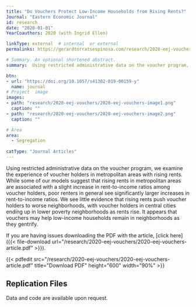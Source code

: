 ```yaml
---
title: "Do Vouchers Protect Low‐Income Households from Rising Rents?"
Journal: "Eastern Economic Journal"
id: research
date: "2020-01-01"
YearCoauthors: 2020 (with Ingrid Ellen)

linkType: external  # internal  or external
permalinks: https://gerardtorratsespinosa.com/research/2020-eej-vouchers/

# Summary. An optional shortened abstract.
summary:  Using restricted administrative data on the voucher program, we examine the experience of voucher holders in metropolitan areas with rising rents. While some of our models suggest that rising rents in metropolitan areas are associated with a slight increase in rent-to-income ratios among voucher holders, poor renters in general see significantly larger increases in rent-to-income ratios. We see little evidence that rising rents push voucher holders to worse neighborhoods, with voucher holders in central cities ending up in lower poverty neighborhoods as rents rise. It appears that vouchers may help low-income households remain in neighborhoods as they gentrify. These analyses suggest that vouchers help to partially insulate low-income households from gentrification and the rising rents recently seen in many cities around the country. Voucher holders are not immune to the effects of increasing rents, however. As rents rise in a metropolitan area, voucher holders move more often and face slightly higher rent burdens, especially in the tight markets of the West coast. But the increases in rent to income ratios they experience with higher rents are significantly smaller than those felt by poor renters as a whole. Further, voucher holders whose initial rents fall below the local payment standard see no increase in rent burden as rents rise.   

btn:
- url: "https://doi.org/10.1057/s41302-019-00159-y"
  name: journal
# Project  image 
images:
- path: "research/2020-eej-vouchers/2020-eej-vouchers-image1.png"
  caption: ""
- path: "research/2020-eej-vouchers/2020-eej-vouchers-image2.png"
  caption: ""  

# Area
area: 
  - Segregation
  
catType: "Journal Articles"
---
```

Using restricted administrative data on the voucher program, we examine the experience of voucher holders in metropolitan areas with rising rents. While some of our models suggest that rising rents in metropolitan areas are associated with a slight increase in rent-to-income ratios among voucher holders, poor renters in general see significantly larger increases in rent-to-income ratios. We see little evidence that rising rents push voucher holders to worse neighborhoods, with voucher holders in central cities ending up in lower poverty neighborhoods as rents rise. It appears that vouchers may help low-income households remain in neighborhoods as they gentrify.

If you are having issues downloading the PDF with the article, [click here]({{< file-download url="/research/2020-eej-vouchers/2020-eej-vouchers-article.pdf" >}}).

{{< pdfedit src="/research/2020-eej-vouchers/2020-eej-vouchers-article.pdf" title="Download PDF" height="600" width="90%" >}}

## Replication Files

Data and code are available upon request.


